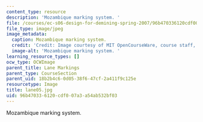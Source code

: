 ```yaml
---
content_type: resource
description: 'Mozambique marking system. '
file: /courses/ec-s06-design-for-demining-spring-2007/96b470336120cdf007a3a54ab532bf03_lane05.jpg
file_type: image/jpeg
image_metadata:
  caption: Mozambique marking system.
  credit: 'Credit: Image courtesy of MIT OpenCourseWare, course staff, and students.'
  image-alt: 'Mozambique marking system. '
learning_resource_types: []
ocw_type: OCWImage
parent_title: Lane Markings
parent_type: CourseSection
parent_uid: 18b2b4c6-0d05-38f6-47cf-2a411f9c125e
resourcetype: Image
title: lane05.jpg
uid: 96b47033-6120-cdf0-07a3-a54ab532bf03
---
```

Mozambique marking system. 

